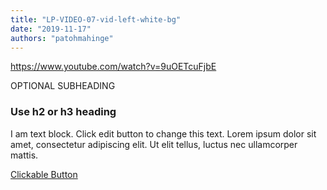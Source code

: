 ```yaml
---
title: "LP-VIDEO-07-vid-left-white-bg"
date: "2019-11-17"
authors: "patohmahinge"
---
```


https://www.youtube.com/watch?v=9uOETcuFjbE

OPTIONAL SUBHEADING

### Use h2 or h3 heading

I am text block. Click edit button to change this text. Lorem ipsum dolor sit amet, consectetur adipiscing elit. Ut elit tellus, luctus nec ullamcorper mattis.

[Clickable Button](#)

